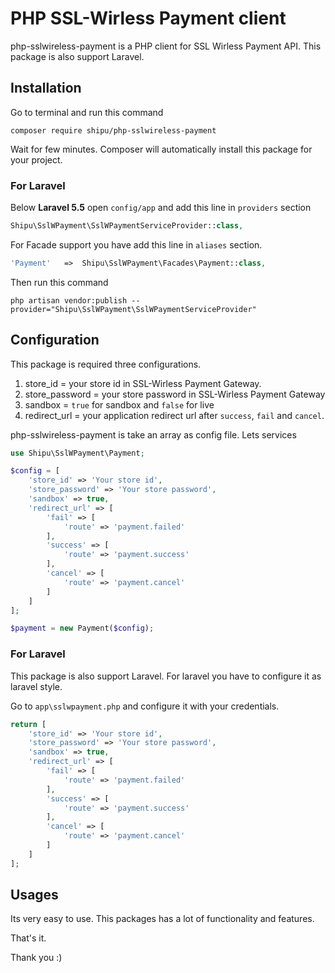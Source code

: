 # PHP SSL-Wirless Payment client

php-sslwireless-payment is a PHP client for SSL Wirless Payment API. This package is also support Laravel.

## Installation

Go to terminal and run this command

```shell
composer require shipu/php-sslwireless-payment
```

Wait for few minutes. Composer will automatically install this package for your project.

### For Laravel

Below **Laravel 5.5** open `config/app` and add this line in `providers` section

```php
Shipu\SslWPayment\SslWPaymentServiceProvider::class,
```

For Facade support you have add this line in `aliases` section.

```php
'Payment'   =>  Shipu\SslWPayment\Facades\Payment::class,
```

Then run this command

```shell
php artisan vendor:publish --provider="Shipu\SslWPayment\SslWPaymentServiceProvider"
```

## Configuration

This package is required three configurations.

1. store_id = your store id in SSL-Wirless Payment Gateway.
2. store_password = your store password in SSL-Wirless Payment Gateway
3. sandbox = `true` for sandbox and `false` for live
4. redirect_url = your application redirect url after `success`, `fail` and `cancel`.

php-sslwireless-payment is take an array as config file. Lets services

```php
use Shipu\SslWPayment\Payment;

$config = [
    'store_id' => 'Your store id',
    'store_password' => 'Your store password',
    'sandbox' => true,
    'redirect_url' => [
        'fail' => [
            'route' => 'payment.failed'
        ],
        'success' => [
            'route' => 'payment.success'
        ],
        'cancel' => [
            'route' => 'payment.cancel' 
        ]
    ]
];

$payment = new Payment($config);
```
### For Laravel

This package is also support Laravel. For laravel you have to configure it as laravel style.

Go to `app\sslwpayment.php` and configure it with your credentials.

```php
return [
    'store_id' => 'Your store id',
    'store_password' => 'Your store password',
    'sandbox' => true,
    'redirect_url' => [
        'fail' => [
            'route' => 'payment.failed'
        ],
        'success' => [
            'route' => 'payment.success'
        ],
        'cancel' => [
            'route' => 'payment.cancel' 
        ]
    ]
];
```

## Usages

Its very easy to use. This packages has a lot of functionality and features.



That's it.

Thank you :)
